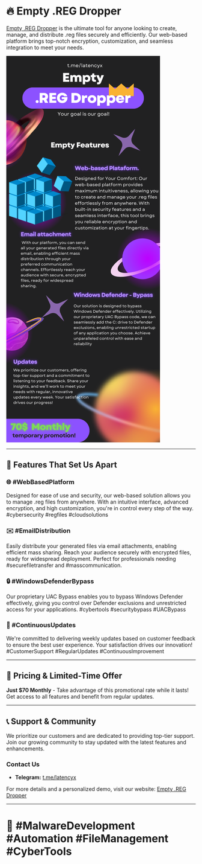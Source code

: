 # 🔥 Empty .REG Dropper

[Empty .REG Dropper](https://empty.ngrok.io) is the ultimate tool for anyone looking to create, manage, and distribute .reg files securely and efficiently. Our web-based platform brings top-notch encryption, customization, and seamless integration to meet your needs.

![Empty .REG Dropper](image.png)

---

## 🚀 Features That Set Us Apart

### 🌐 #WebBasedPlatform
Designed for ease of use and security, our web-based solution allows you to manage .reg files from anywhere. With an intuitive interface, advanced encryption, and high customization, you're in control every step of the way. #cybersecurity #regfiles #cloudsolutions

### ✉️ #EmailDistribution
Easily distribute your generated files via email attachments, enabling efficient mass sharing. Reach your audience securely with encrypted files, ready for widespread deployment. Perfect for professionals needing #securefiletransfer and #masscommunication.

### 🔒 #WindowsDefenderBypass
Our proprietary UAC Bypass enables you to bypass Windows Defender effectively, giving you control over Defender exclusions and unrestricted access for your applications. #cybertools #securitybypass #UACBypass

### 🔄 #ContinuousUpdates
We're committed to delivering weekly updates based on customer feedback to ensure the best user experience. Your satisfaction drives our innovation! #CustomerSupport #RegularUpdates #ContinuousImprovement

---

## 💸 Pricing & Limited-Time Offer
**Just $70 Monthly** - Take advantage of this promotional rate while it lasts! Get access to all features and benefit from regular updates.

---

## 📞 Support & Community
We prioritize our customers and are dedicated to providing top-tier support. Join our growing community to stay updated with the latest features and enhancements.

### Contact Us
- **Telegram:** [t.me/latencyx](https://t.me/latencyx)

For more details and a personalized demo, visit our website: [Empty .REG Dropper](https://empty.ngrok.io)

---

# 🔖 #MalwareDevelopment #Automation #FileManagement #CyberTools
